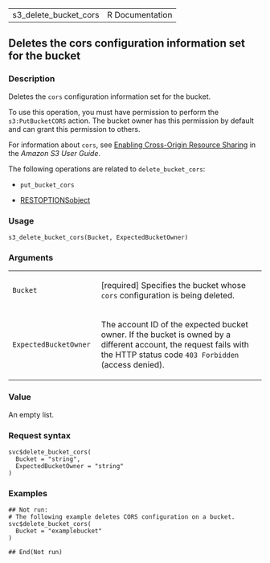 <table style="width: 100%;">
<tbody>
<tr class="odd">
<td>s3_delete_bucket_cors</td>
<td style="text-align: right;">R Documentation</td>
</tr>
</tbody>
</table>

## Deletes the cors configuration information set for the bucket

### Description

Deletes the `cors` configuration information set for the bucket.

To use this operation, you must have permission to perform the
`s3:PutBucketCORS` action. The bucket owner has this permission by
default and can grant this permission to others.

For information about `cors`, see [Enabling Cross-Origin Resource
Sharing](https://docs.aws.amazon.com/AmazonS3/latest/userguide/cors.html)
in the *Amazon S3 User Guide*.

The following operations are related to `delete_bucket_cors`:

-   `put_bucket_cors`

-   [RESTOPTIONSobject](https://docs.aws.amazon.com/AmazonS3/latest/API/RESTOPTIONSobject.html)

### Usage

    s3_delete_bucket_cors(Bucket, ExpectedBucketOwner)

### Arguments

<table>
<colgroup>
<col style="width: 35%" />
<col style="width: 65%" />
</colgroup>
<tbody>
<tr class="odd">
<td><code id="s3_delete_bucket_cors_:_Bucket">Bucket</code></td>
<td><p>[required] Specifies the bucket whose <code>cors</code>
configuration is being deleted.</p></td>
</tr>
<tr class="even">
<td><code
id="s3_delete_bucket_cors_:_ExpectedBucketOwner">ExpectedBucketOwner</code></td>
<td><p>The account ID of the expected bucket owner. If the bucket is
owned by a different account, the request fails with the HTTP status
code <code style="white-space: pre;">⁠403 Forbidden⁠</code> (access
denied).</p></td>
</tr>
</tbody>
</table>

### Value

An empty list.

### Request syntax

    svc$delete_bucket_cors(
      Bucket = "string",
      ExpectedBucketOwner = "string"
    )

### Examples

    ## Not run: 
    # The following example deletes CORS configuration on a bucket.
    svc$delete_bucket_cors(
      Bucket = "examplebucket"
    )

    ## End(Not run)
